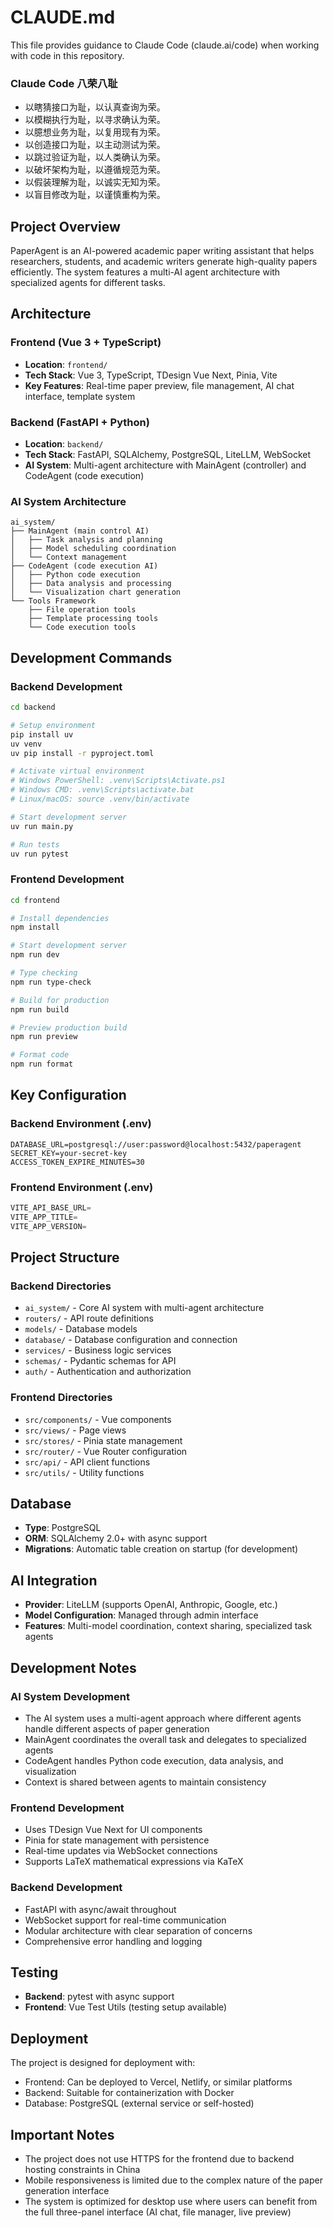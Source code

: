# CLAUDE.md

This file provides guidance to Claude Code (claude.ai/code) when working with code in this repository.

### Claude Code 八荣八耻

- 以瞎猜接口为耻，以认真查询为荣。
- 以模糊执行为耻，以寻求确认为荣。
- 以臆想业务为耻，以复用现有为荣。
- 以创造接口为耻，以主动测试为荣。
- 以跳过验证为耻，以人类确认为荣。
- 以破坏架构为耻，以遵循规范为荣。
- 以假装理解为耻，以诚实无知为荣。
- 以盲目修改为耻，以谨慎重构为荣。

## Project Overview

PaperAgent is an AI-powered academic paper writing assistant that helps researchers, students, and academic writers generate high-quality papers efficiently. The system features a multi-AI agent architecture with specialized agents for different tasks.

## Architecture

### Frontend (Vue 3 + TypeScript)
- **Location**: `frontend/`
- **Tech Stack**: Vue 3, TypeScript, TDesign Vue Next, Pinia, Vite
- **Key Features**: Real-time paper preview, file management, AI chat interface, template system

### Backend (FastAPI + Python)
- **Location**: `backend/`
- **Tech Stack**: FastAPI, SQLAlchemy, PostgreSQL, LiteLLM, WebSocket
- **AI System**: Multi-agent architecture with MainAgent (controller) and CodeAgent (code execution)

### AI System Architecture
```
ai_system/
├── MainAgent (main control AI)
│   ├── Task analysis and planning
│   ├── Model scheduling coordination
│   └── Context management
├── CodeAgent (code execution AI)
│   ├── Python code execution
│   ├── Data analysis and processing
│   └── Visualization chart generation
└── Tools Framework
    ├── File operation tools
    ├── Template processing tools
    └── Code execution tools
```

## Development Commands

### Backend Development
```bash
cd backend

# Setup environment
pip install uv
uv venv
uv pip install -r pyproject.toml

# Activate virtual environment
# Windows PowerShell: .venv\Scripts\Activate.ps1
# Windows CMD: .venv\Scripts\activate.bat
# Linux/macOS: source .venv/bin/activate

# Start development server
uv run main.py

# Run tests
uv run pytest
```

### Frontend Development
```bash
cd frontend

# Install dependencies
npm install

# Start development server
npm run dev

# Type checking
npm run type-check

# Build for production
npm run build

# Preview production build
npm run preview

# Format code
npm run format
```

## Key Configuration

### Backend Environment (.env)
```env
DATABASE_URL=postgresql://user:password@localhost:5432/paperagent
SECRET_KEY=your-secret-key
ACCESS_TOKEN_EXPIRE_MINUTES=30
```

### Frontend Environment (.env)
```javascript
VITE_API_BASE_URL=
VITE_APP_TITLE=
VITE_APP_VERSION=
```

## Project Structure

### Backend Directories
- `ai_system/` - Core AI system with multi-agent architecture
- `routers/` - API route definitions
- `models/` - Database models
- `database/` - Database configuration and connection
- `services/` - Business logic services
- `schemas/` - Pydantic schemas for API
- `auth/` - Authentication and authorization

### Frontend Directories
- `src/components/` - Vue components
- `src/views/` - Page views
- `src/stores/` - Pinia state management
- `src/router/` - Vue Router configuration
- `src/api/` - API client functions
- `src/utils/` - Utility functions

## Database

- **Type**: PostgreSQL
- **ORM**: SQLAlchemy 2.0+ with async support
- **Migrations**: Automatic table creation on startup (for development)

## AI Integration

- **Provider**: LiteLLM (supports OpenAI, Anthropic, Google, etc.)
- **Model Configuration**: Managed through admin interface
- **Features**: Multi-model coordination, context sharing, specialized task agents

## Development Notes

### AI System Development
- The AI system uses a multi-agent approach where different agents handle different aspects of paper generation
- MainAgent coordinates the overall task and delegates to specialized agents
- CodeAgent handles Python code execution, data analysis, and visualization
- Context is shared between agents to maintain consistency

### Frontend Development
- Uses TDesign Vue Next for UI components
- Pinia for state management with persistence
- Real-time updates via WebSocket connections
- Supports LaTeX mathematical expressions via KaTeX

### Backend Development
- FastAPI with async/await throughout
- WebSocket support for real-time communication
- Modular architecture with clear separation of concerns
- Comprehensive error handling and logging

## Testing

- **Backend**: pytest with async support
- **Frontend**: Vue Test Utils (testing setup available)

## Deployment

The project is designed for deployment with:
- Frontend: Can be deployed to Vercel, Netlify, or similar platforms
- Backend: Suitable for containerization with Docker
- Database: PostgreSQL (external service or self-hosted)

## Important Notes

- The project does not use HTTPS for the frontend due to backend hosting constraints in China
- Mobile responsiveness is limited due to the complex nature of the paper generation interface
- The system is optimized for desktop use where users can benefit from the full three-panel interface (AI chat, file manager, live preview)